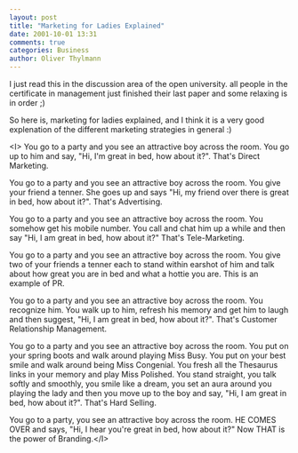 ```yaml
---
layout: post
title: "Marketing for Ladies Explained"
date: 2001-10-01 13:31
comments: true
categories: Business
author: Oliver Thylmann
---
```



I just read this in the discussion area of the open university. all people in the certificate in management just finished their last paper and some relaxing is in order ;)

So here is, marketing for ladies explained, and I think it is a very good explenation of the different marketing strategies in general :)

&lt;I&gt; 
You go to a party and you see an attractive boy across the room.
You go up to him and say, &quot;Hi, I'm great in bed, how about it?&quot;. 
That's Direct Marketing.

You go to a party and you see an attractive boy across the room.
You give your friend a tenner. She goes up and says &quot;Hi, my friend over
there is great in bed, how about it?&quot;. 
That's Advertising.

You go to a party and you see an attractive boy across the room. You somehow get his mobile number. You call and chat him up a while and then say &quot;Hi, I am great in bed, how about it?&quot; 
That's Tele-Marketing.

You go to a party and you see an attractive boy across the room.
You give two of your friends a tenner each to stand within earshot of him and talk about how great you are in bed and what a hottie you are. 
This is an example of PR.

You go to a party and you see an attractive boy across the room. You recognize him. You walk up to him, refresh his memory and get him to laugh and then suggest, &quot;Hi, I am great in bed, how about  it?&quot;.
That's Customer Relationship Management.

You go to a party and you see an attractive boy across the room.
You put on your spring boots and walk around playing Miss Busy. You put on your best smile and walk around being Miss Congenial. You fresh all the Thesaurus links in your memory and play Miss Polished. You stand straight, you talk softly and smoothly, you smile like a dream, you set an aura around you playing the lady and then you move up to the boy and say, &quot;Hi, I am great in bed, how about it?&quot;.
That's Hard Selling.

You go to a party, you see an attractive boy across the room. 
HE COMES OVER and says, &quot;Hi, I hear you're great in bed, how about it?&quot; 
Now THAT is the power of Branding.&lt;/I&gt;



